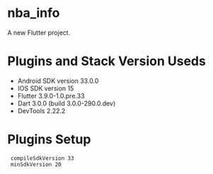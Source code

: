 # nba_info

A new Flutter project.


# Plugins and Stack Version Useds
- Android SDK version 33.0.0
- IOS SDK version 15
- Flutter 3.9.0-1.0.pre.33
- Dart 3.0.0 (build 3.0.0-290.0.dev)
- DevTools 2.22.2

# Plugins Setup
   ```
    compileSdkVersion 33
    minSdkVersion 20
   ```
